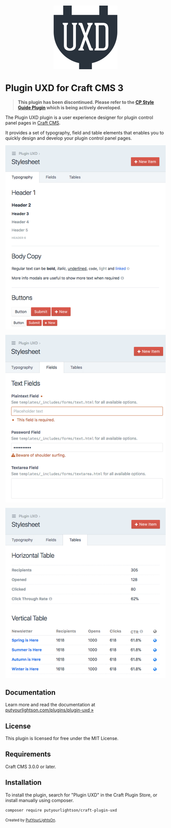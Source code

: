 <p align="center"><img width="200" src="src/icon.svg"></p>

# Plugin UXD for Craft CMS 3

> **This plugin has been discontinued. Please refer to the [CP Style Guide Plugin](https://putyourlightson.com/plugins/cp-style-guide) which is being actively developed**.

The Plugin UXD plugin is a user experience designer for plugin control panel pages in [Craft CMS](https://craftcms.com/).

It provides a set of typography, field and table elements that enables you to quickly design and develop your plugin control panel pages. 

<p><img src="docs/images/typography-1.0.0.png"></p>
<p><img src="docs/images/fields-1.0.0.png"></p>
<p><img src="docs/images/tables-1.0.0.png"></p>

## Documentation

Learn more and read the documentation at [putyourlightson.com/plugins/plugin-uxd »](https://putyourlightson.com/plugins/plugin-uxd)

## License

This plugin is licensed for free under the MIT License.

## Requirements

Craft CMS 3.0.0 or later.

## Installation

To install the plugin, search for "Plugin UXD" in the Craft Plugin Store, or install manually using composer.

    composer require putyourlightson/craft-plugin-uxd

<small>Created by [PutYourLightsOn](https://putyourlightson.com/).</small>
